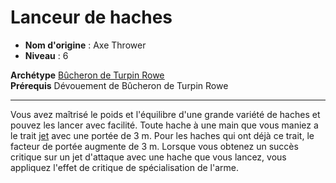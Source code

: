# Lanceur de haches

 * **Nom d'origine** : Axe Thrower
 * **Niveau** : 6


<p><span id="ctl00_MainContent_DetailedOutput"><strong>Archétype</strong> <u><a href="https://2e.aonprd.com/Archetypes.aspx?ID=40"> Bûcheron de Turpin Rowe</a></u><br><strong>Prérequis</strong> Dévouement de Bûcheron de Turpin Rowe<br></span></p>
<hr>
<p>Vous avez maîtrisé le poids et l'équilibre d'une grande variété de haches et pouvez les lancer avec facilité. Toute hache à une main que vous maniez a le trait <a href="https://2e.aonprd.com/Traits.aspx?ID=195">jet</a> avec une portée de 3 m. Pour les haches qui ont déjà ce trait, le facteur de portée augmente de 3 m. Lorsque vous obtenez un succès critique sur un jet d'attaque avec une hache que vous lancez, vous appliquez l'effet de critique de spécialisation de l'arme.&nbsp;</p>